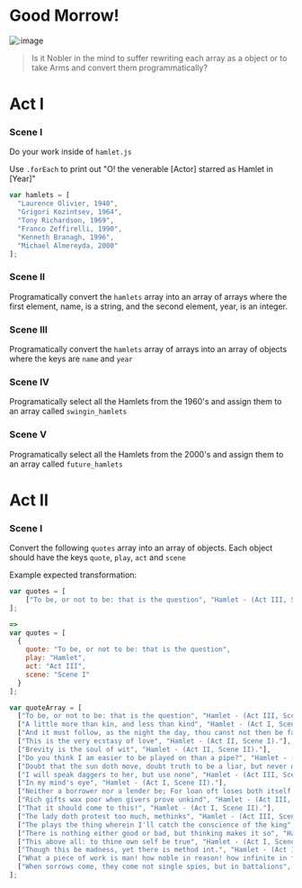 # Good Morrow!

![:image](https://i0.wp.com/www.filmscouts.com/zgifclip/cannes97/hamlet.gif)

> Is it Nobler in the mind to suffer rewriting each array as a object or to take Arms and convert them programmatically?

# Act I

### Scene I

Do your work inside of `hamlet.js`

Use `.forEach` to print out "O! the venerable [Actor] starred as Hamlet in [Year]"

```js
var hamlets = [
  "Laurence Olivier, 1948",
  "Grigori Kozintsev, 1964",
  "Tony Richardson, 1969",
  "Franco Zeffirelli, 1990",
  "Kenneth Branagh, 1996",
  "Michael Almereyda, 2000"
];
```

### Scene II

Programatically convert the `hamlets` array into an array of arrays where the first element, name, is a string, and the second element, year, is an integer.

### Scene III

Programatically convert the `hamlets` array of arrays into an array of objects where the keys are `name` and `year`

### Scene IV

Programatically select all the Hamlets from the 1960's and assign them to an array called `swingin_hamlets`

### Scene V

Programatically select all the Hamlets from the 2000's and assign them to an array called `future_hamlets`

# Act II

### Scene I
Convert the following `quotes` array into an array of objects.
Each object should have the keys `quote`, `play`, `act` and `scene`

Example expected transformation:

```js
var quotes = [
    ["To be, or not to be: that is the question", "Hamlet - (Act III, Scene I)."]
];

=>
var quotes = [
  {
    quote: "To be, or not to be: that is the question",
    play: "Hamlet",
    act: "Act III",
    scene: "Scene I"
  }
];
```

```js
var quoteArray = [
  ["To be, or not to be: that is the question", "Hamlet - (Act III, Scene I)."],
  ["A little more than kin, and less than kind", "Hamlet - (Act I, Scene II)."],
  ["And it must follow, as the night the day, thou canst not then be false to any man", "Hamlet - (Act I, Scene III)."],
  ["This is the very ecstasy of love", "Hamlet - (Act II, Scene I)."],
  ["Brevity is the soul of wit", "Hamlet - (Act II, Scene II)."],
  ["Do you think I am easier to be played on than a pipe?", "Hamlet - (Act III, Scene II)."],
  ["Doubt that the sun doth move, doubt truth to be a liar, but never doubt I love", "Hamlet - (Act II, Scene II)."],
  ["I will speak daggers to her, but use none", "Hamlet - (Act III, Scene II)."],
  ["In my mind's eye", "Hamlet - (Act I, Scene II)."],
  ["Neither a borrower nor a lender be; For loan oft loses both itself and friend, and borrowing dulls the edge of husbandry", "Hamlet - (Act I, Scene III)."],
  ["Rich gifts wax poor when givers prove unkind", "Hamlet - (Act III, Scene I)."],
  ["That it should come to this!", "Hamlet - (Act I, Scene II)."],
  ["The lady doth protest too much, methinks", "Hamlet - (Act III, Scene II)."],
  ["The plays the thing wherein I'll catch the conscience of the king", "Hamlet - (Act II, Scene II)."],
  ["There is nothing either good or bad, but thinking makes it so", "Hamlet - (Act II, Scene II)."],
  ["This above all: to thine own self be true", "Hamlet - (Act I, Scene III)."],
  ["Though this be madness, yet there is method int.", "Hamlet - (Act II, Scene II)."],
  ["What a piece of work is man! how noble in reason! how infinite in faculty! in form and moving how express and admirable! in action how like an angel! in apprehension how like a god! the beauty of the world, the paragon of animals! ", "Hamlet - (Act II, Scene II)."],
  ["When sorrows come, they come not single spies, but in battalions", "Hamlet - (Act IV, Scene V)."]
];
```
